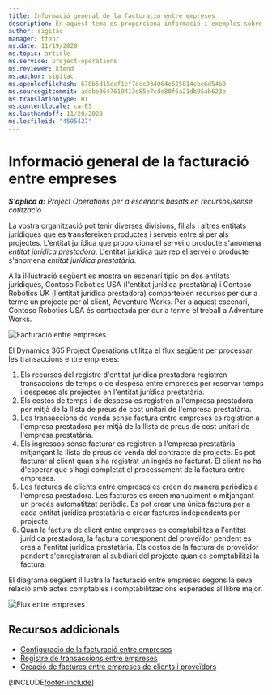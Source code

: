 ```yaml
---
title: Informació general de la facturació entre empreses
description: En aquest tema es proporciona informació i exemples sobre la facturació entre empreses per a projectes.
author: sigitac
manager: tfehr
ms.date: 11/19/2020
ms.topic: article
ms.service: project-operations
ms.reviewer: kfend
ms.author: sigitac
ms.openlocfilehash: 670b5d15ecf1ef7dcc034064e625814cbe6d54b0
ms.sourcegitcommit: addbe0647619413e85e7cde80f6a21db95ab623e
ms.translationtype: HT
ms.contentlocale: ca-ES
ms.lasthandoff: 11/20/2020
ms.locfileid: "4595427"
---
```

# <a name="intercompany-invoicing-overview"></a>Informació general de la facturació entre empreses

_**S'aplica a:** Project Operations per a escenaris basats en recursos/sense cotització_

La vostra organització pot tenir diverses divisions, filials i altres entitats jurídiques que es transfereixen productes i serveis entre si per als projectes. L'entitat jurídica que proporciona el servei o producte s'anomena *entitat jurídica prestadora*. L'entitat jurídica que rep el servei o producte s'anomena *entitat jurídica prestatària*.

A la il·lustració següent es mostra un escenari típic on dos entitats jurídiques, Contoso Robotics USA (l'entitat jurídica prestatària) i Contoso Robotics UK (l'entitat jurídica prestadora) comparteixen recursos per dur a terme un projecte per al client, Adventure Works. Per a aquest escenari, Contoso Robotics USA és contractada per dur a terme el treball a Adventure Works.

![Facturació entre empreses](./media/IntercompanyScenario.png) 

El Dynamics 365 Project Operations utilitza el flux següent per processar les transaccions entre empreses:

1. Els recursos del registre d'entitat jurídica prestadora registren transaccions de temps o de despesa entre empreses per reservar temps i despeses als projectes en l'entitat jurídica prestatària.
2. Els costos de temps i de despesa es registren a l'empresa prestadora per mitjà de la llista de preus de cost unitari de l'empresa prestatària.
3. Les transaccions de venda sense factura entre empreses es registren a l'empresa prestadora per mitjà de la llista de preus de cost unitari de l'empresa prestatària.
4. Els ingressos sense facturar es registren a l'empresa prestatària mitjançant la llista de preus de venda del contracte de projecte. Es pot facturar al client quan s'ha registrat un ingrés no facturat. El client no ha d'esperar que s'hagi completat el processament de la factura entre empreses.
5. Les factures de clients entre empreses es creen de manera periòdica a l'empresa prestadora. Les factures es creen manualment o mitjançant un procés automatitzat periòdic. Es pot crear una única factura per a cada entitat jurídica prestatària o crear factures independents per projecte.
6. Quan la factura de client entre empreses es comptabilitza a l'entitat jurídica prestadora, la factura corresponent del proveïdor pendent es crea a l'entitat jurídica prestatària. Els costos de la factura de proveïdor pendent s'enregistraran al subdiari del projecte quan es comptabilitzi la factura.

El diagrama següent il·lustra la facturació entre empreses segons la seva relació amb actes comptables i comptabilitzacions esperades al llibre major.

![Flux entre empreses](./media/IntercompanyFlow.png)

## <a name="additional-resources"></a>Recursos addicionals

- [Configuració de la facturació entre empreses](configure-intercompany-invoicing.md)
- [Registre de transaccions entre empreses](create-intercompany-transactions.md)
- [Creació de factures entre empreses de clients i proveïdors](create-intercompany-customer-vendor-invoices.md)


[!INCLUDE[footer-include](../includes/footer-banner.md)]
